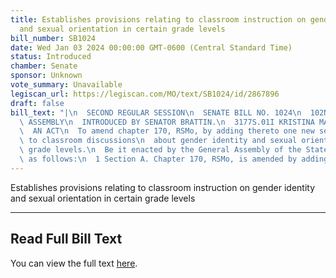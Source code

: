 ```yaml
---
title: Establishes provisions relating to classroom instruction on gender identity
  and sexual orientation in certain grade levels
bill_number: SB1024
date: Wed Jan 03 2024 00:00:00 GMT-0600 (Central Standard Time)
status: Introduced
chamber: Senate
sponsor: Unknown
vote_summary: Unavailable
legiscan_url: https://legiscan.com/MO/text/SB1024/id/2867896
draft: false
bill_text: "|\n  SECOND REGULAR SESSION\n  SENATE BILL NO. 1024\n  102ND GENERA L\
  \ ASSEMBLY\n  INTRODUCED BY SENATOR BRATTIN.\n  3177S.01I KRISTINA MARTIN, Secretary\n\
  \  AN ACT\n  To amend chapter 170, RSMo, by adding thereto one new section relating\
  \ to classroom discussions\n  about gender identity and sexual orientation in certain\
  \ grade levels.\n  Be it enacted by the General Assembly of the State of Missouri,\
  \ as follows:\n  1 Section A. Chapter 170, RSMo, is amended by adding thereto"
---
```

Establishes provisions relating to classroom instruction on gender identity and sexual orientation in certain grade levels

---

## Read Full Bill Text

You can view the full text [here](https://legiscan.com/MO/text/SB1024/id/2867896).
